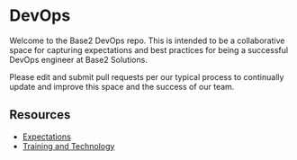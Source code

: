 # DevOps
Welcome to the Base2 DevOps repo. This is intended to be a collaborative space for capturing expectations and best practices for being a successful DevOps engineer at Base2 Solutions.

Please edit and submit pull requests per our typical process to continually update and improve this space and the success of our team.

## Resources
 - [Expectations](Expectations.md)
 - [Training and Technology](Training.md)
